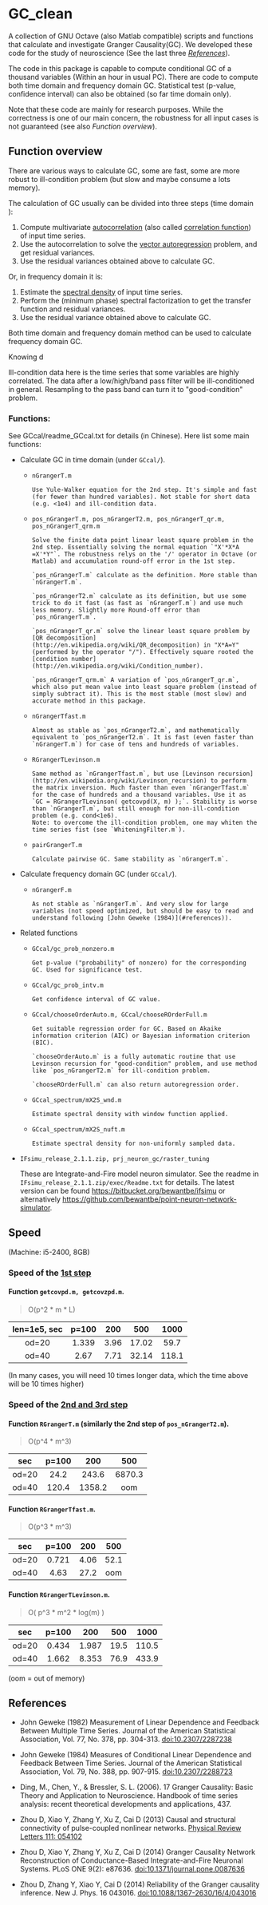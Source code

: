 GC_clean
========

A collection of GNU Octave (also Matlab compatible) scripts and functions that calculate and investigate Granger Causality(GC). We developed these code for the study of neuroscience (See the last three [*References*](#references)).

The code in this package is capable to compute conditional GC of a thousand variables (Within an hour in usual PC). There are code to compute both time domain and frequency domain GC. Statistical test (p-value, confidence interval) can also be obtained (so far time domain only).

Note that these code are mainly for research purposes. While the correctness is one of our main concern, the robustness for all input cases is not guaranteed (see also *Function overview*).

Function overview
-----------------

There are various ways to calculate GC, some are fast, some are more robust to ill-condition problem (but slow and maybe consume a lots memory).

The calculation of GC usually can be divided into three steps (time domain <a name="gc-step"></a>):

1. Compute multivariate [autocorrelation](http://en.wikipedia.org/wiki/Autocorrelation) (also called [correlation function](http://en.wikipedia.org/wiki/Correlation_function)) of input time series.
2. Use the autocorrelation to solve the [vector autoregression](http://en.wikipedia.org/wiki/Vector_autoregression) problem, and get residual variances.
3. Use the residual variances obtained above to calculate GC.

Or, in frequency domain it is:

1. Estimate the [spectral density](http://en.wikipedia.org/wiki/Spectral_density_estimation) of input time series.
2. Perform the (minimum phase) spectral factorization to get the transfer function and residual variances.
3. Use the residual variance obtained above to calculate GC.

Both time domain and frequency domain method can be used to calculate frequency domain GC.

Knowing d

Ill-condition data here is the time series that some variables are highly correlated. The data after a low/high/band pass filter will be ill-conditioned in general. Resampling to the pass band can turn it to "good-condition" problem.

### Functions:

See GCcal/readme_GCcal.txt for details (in Chinese). Here list some main functions:

* Calculate GC in time domain (under `GCcal/`).

  - `nGrangerT.m`

        Use Yule-Walker equation for the 2nd step. It's simple and fast (for fewer than hundred variables). Not stable for short data (e.g. <1e4) and ill-condition data.

  - `pos_nGrangerT.m, pos_nGrangerT2.m, pos_nGrangerT_qr.m, pos_nGrangerT_qrm.m`

        Solve the finite data point linear least square problem in the 2nd step. Essentially solving the normal equation `"X'*X*A =X'*Y"`. The robustness relys on the '/' operator in Octave (or Matlab) and accumulation round-off error in the 1st step.

        `pos_nGrangerT.m` calculate as the definition. More stable than `nGrangerT.m`.

        `pos_nGrangerT2.m` calculate as its definition, but use some trick to do it fast (as fast as `nGrangerT.m`) and use much less memory. Slightly more Round-off error than `pos_nGrangerT.m`.

        `pos_nGrangerT_qr.m` solve the linear least square problem by [QR decomposition](http://en.wikipedia.org/wiki/QR_decomposition) in "X*A=Y" (performed by the operator "/"). Effectively square rooted the [condition number](http://en.wikipedia.org/wiki/Condition_number).

        `pos_nGrangerT_qrm.m` A variation of `pos_nGrangerT_qr.m`, which also put mean value into least square problem (instead of simply subtract it). This is the most stable (most slow) and accurate method in this package.

  - `nGrangerTfast.m`

        Almost as stable as `pos_nGrangerT2.m`, and mathematically equivalent to `pos_nGrangerT2.m`. It is fast (even faster than `nGrangerT.m`) for case of tens and hundreds of variables.

  - `RGrangerTLevinson.m`

        Same method as `nGrangerTfast.m`, but use [Levinson recursion](http://en.wikipedia.org/wiki/Levinson_recursion) to perform the matrix inversion. Much faster than even `nGrangerTfast.m` for the case of hundreds and a thousand variables. Use it as `GC = RGrangerTLevinson( getcovpd(X, m) );`. Stability is worse than `nGrangerT.m`, but still enough for non-ill-condition problem (e.g. cond<1e6).
        Note: to overcome the ill-condition problem, one may whiten the time series fist (see `WhiteningFilter.m`).

  - `pairGrangerT.m`

        Calculate pairwise GC. Same stability as `nGrangerT.m`.


* Calculate frequency domain GC (under `GCcal/`).

  - `nGrangerF.m`

        As not stable as `nGrangerT.m`. And very slow for large variables (not speed optimized, but should be easy to read and understand following [John Geweke (1984)](#references)).


* Related functions

  - `GCcal/gc_prob_nonzero.m`

        Get p-value ("probability" of nonzero) for the corresponding GC. Used for significance test.

  - `GCcal/gc_prob_intv.m`

        Get confidence interval of GC value.

  - `GCcal/chooseOrderAuto.m, GCcal/chooseROrderFull.m`

        Get suitable regression order for GC. Based on Akaike information criterion (AIC) or Bayesian information criterion (BIC).
        
        `chooseOrderAuto.m` is a fully automatic routine that use Levinson recursion for "good-condition" problem, and use method like `pos_nGrangerT2.m` for ill-condition problem.
        
        `chooseROrderFull.m` can also return autoregression order.

  - `GCcal_spectrum/mX2S_wnd.m`
  
        Estimate spectral density with window function applied.

  - `GCcal_spectrum/mX2S_nuft.m`

        Estimate spectral density for non-uniformly sampled data.

* `IFsimu_release_2.1.1.zip, prj_neuron_gc/raster_tuning`

    These are Integrate-and-Fire model neuron simulator. See the readme in `IFsimu_release_2.1.1.zip/exec/Readme.txt` for details. The latest version can be found https://bitbucket.org/bewantbe/ifsimu or alternatively https://github.com/bewantbe/point-neuron-network-simulator.

Speed
-----
(Machine: i5-2400, 8GB)

### Speed of the [1st step](#gc-step)

#### Function `getcovpd.m, getcovzpd.m`.

> O(p^2 * m * L)

len=1e5, sec | p=100 | 200 | 500 | 1000
:-----------:|:-----:|:---:|:---:|:-----:
od=20        | 1.339 | 3.96 | 17.02 | 59.7
od=40        | 2.67  | 7.71 | 32.14 | 118.1

(In many cases, you will need 10 times longer data, which the time above will be 10 times higher)

### Speed of the [2nd and 3rd step](#gc-step)

#### Function `RGrangerT.m` (similarly the 2nd step of `pos_nGrangerT2.m`).

> O(p^4 * m^3)

sec    | p=100 | 200 | 500
:-----:|:-----:|:---:|:---:
od=20  | 24.2  | 243.6  | 6870.3
od=40  | 120.4 | 1358.2 | oom

#### Function `RGrangerTfast.m`.

> O(p^3 * m^3)

sec    | p=100 | 200 | 500
:-----:|:-----:|:---:|:---:
od=20  | 0.721 | 4.06 | 52.1
od=40  | 4.63  | 27.2 | oom

#### Function `RGrangerTLevinson.m`.

> O( p^3 * m^2 * log(m) )

sec    | p=100 | 200 | 500  | 1000
:-----:|:-----:|:---:|:----:|:------:
od=20  | 0.434 | 1.987 | 19.5 | 110.5
od=40  | 1.662 | 8.353 | 76.9 | 433.9

(oom = out of memory)

References<a name="references"></a>
----------

* John Geweke (1982) Measurement of Linear Dependence and Feedback Between Multiple Time Series. Journal of the American Statistical Association, Vol. 77, No. 378, pp. 304-313. [doi:10.2307/2287238](http://www.jstor.org/stable/2287238)

* John Geweke (1984) Measures of Conditional Linear Dependence and Feedback Between Time Series. Journal of the American Statistical Association, Vol. 79, No. 388, pp. 907-915. [doi:10.2307/2288723](http://www.jstor.org/stable/2288723)

* Ding, M., Chen, Y., & Bressler, S. L. (2006). 17 Granger Causality: Basic Theory and Application to Neuroscience. Handbook of time series analysis: recent theoretical developments and applications, 437.

* Zhou D, Xiao Y, Zhang Y, Xu Z, Cai D (2013) Causal and structural connectivity of pulse-coupled nonlinear networks. [Physical Review Letters 111: 054102](http://journals.aps.org/prl/abstract/10.1103/PhysRevLett.111.054102)

* Zhou D, Xiao Y, Zhang Y, Xu Z, Cai D (2014) Granger Causality Network Reconstruction of Conductance-Based Integrate-and-Fire Neuronal Systems. PLoS ONE 9(2): e87636. [doi:10.1371/journal.pone.0087636](http://dx.plos.org/10.1371/journal.pone.0087636)

* Zhou D, Zhang Y, Xiao Y, Cai D (2014) Reliability of the Granger causality inference. New J. Phys. 16 043016. [doi:10.1088/1367-2630/16/4/043016](http://iopscience.iop.org/1367-2630/16/4/043016)

